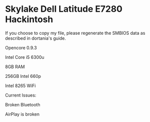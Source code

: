 # Skylake Dell Latitude E7280 Hackintosh

If you choose to copy my file, please regenerate the SMBIOS data as described in dortania's guide.

Opencore 0.9.3

Intel Core i5 6300u

8GB RAM

256GB Intel 660p

Intel 8265 WiFi


Current Issues:

Broken Bluetooth

AirPlay is broken
